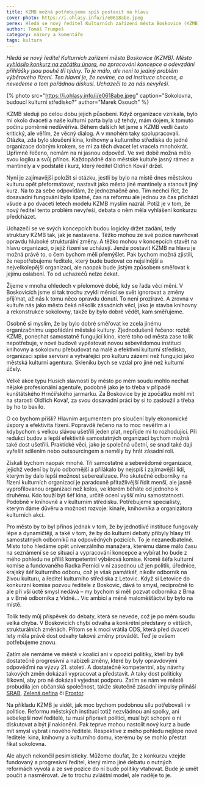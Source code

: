 ```yaml
---
title: KZMB možná potřebujeme spíš postavit na hlavu
cover-photo: https://i.ohlasy.info/i/e0618abe.jpeg
perex: Hledá se nový ředitel Kulturních zařízení města Boskovice (KZMB). Na zpracování koncepce a odevzdání přihlášky uchazeči dostali poměrně málo času, ale hlavní problém je v tom, že nevíme, co od instituce chceme, a nediskutujeme o tom.
author: Tomáš Trumpeš
category: názory a komentáře
tags: kultura
---
```


*Hledá se nový ředitel Kulturních zařízení města Boskovice (KZMB). Město [vyhlásilo konkurz na začátku února](https://www.culturenet.cz/prace/kulturni-zarizeni-mesta-boskovice-konkurz-reditel-ka/), na zpracování koncepce a odevzdání přihlášky jsou pouhé tři týdny. To je málo, ale není to jediný problém výběrového řízení. Ten hlavní je, že nevíme, co od instituce chceme, a nevedeme o tom pořádnou diskusi. Uchazeči to za nás nevyřeší.*

{% photo src="https://i.ohlasy.info/i/e0618abe.jpeg" caption="Sokolovna, budoucí kulturní středisko?" author="Marek Osouch" %}

KZMB sleduji po celou dobu jejich působení. Když organizace vznikala, bylo mi okolo dvaceti a naše kulturní parta byla už tehdy, mám dojem, k tomuto počinu poměrně nedůvěřivá. Během dalších let jsme s KZMB vedli často kritický, ale věřím, že věcný dialog. A v mnohém taky spolupracovali. Otázka, zda bylo sloučení kina, knihovny a kulturního střediska do jedné organizace dobrým krokem, se mi za těch dvacet let vracela mnohokrát. Upřímně řečeno, nemám na ni jasnou odpověď. Ve své době možná mělo svou logiku a svůj přínos. Každopádně dalo městské kultuře jasný rámec a mantinely a v podstatě i kurz, který ředitel Oldřich Kovář držel.

Nyní je zajímavější položit si otázku, jestli by bylo na místě dnes městskou kulturu opět přeformátovat, nastavit jako město jiné mantinely a stanovit jiný kurz. Na to za sebe odpovídám, že jednoznačně ano. Tím nechci říct, že dosavadní fungování bylo špatné, čas na reformu ale jednou za čas přichází všude a po dvaceti letech modelu KZMB myslím nazrál. Potíž je v tom, že nový ředitel tento problém nevyřeší, debata o něm měla vyhlášení konkurzu předcházet.

Uchazeči se ve svých koncepcích budou logicky držet zadání, tedy struktury KZMB tak, jak je nastavena. Těžko mohou ze své pozice navrhovat opravdu hluboké strukturální změny. A těžko mohou v koncepcích stavět na hlavu organizaci, o jejíž řízení se ucházejí. Jenže postavit KZMB na hlavu je možná právě to, o čem bychom měli přemýšlet. Pak bychom možná zjistili, že nepotřebujeme ředitele, který bude budovat co nejsilnější a nejvelkolepější organizaci, ale naopak bude jistým způsobem směřovat k jejímu oslabení. To od uchazečů nelze čekat.

Žijeme v mnoha ohledech v přelomové době, kdy se řada věcí mění. V Boskovicích jsme si tak trochu zvykli měnící se svět ignorovat a změny přijímat, až nás k tomu něco opravdu donutí. To není prozíravé. A zrovna v kultuře nás jako město čeká několik zásadních věcí, jako je stavba knihovny a rekonstrukce sokolovny, takže by bylo dobré vědět, kam směřujeme.

Osobně si myslím, že by bylo dobré směřovat ke zcela jinému organizačnímu uspořádání městské kultury. Zjednodušeně řečeno: rozbít KZMB, ponechat samostatně fungující kino, které toho od města zase tolik nepotřebuje, v nové budově vypěstovat novou sebevědomou instituci knihovny a sokolovnu přebudovat na malé a efektivní kulturní středisko, organizaci spíše servisní a vytvářející pro kulturu zázemí než fungující jako městská kulturní agentura. Skleníku bych se vzdal pro jiné než kulturní účely.

Velké akce typu Husích slavností by město po mém soudu mohlo nechat nějaké profesionální agentuře, podobně jako je to třeba v případě kunštátského Hrnčířského jarmarku. Za Boskovice by je zpočátku mohl mít na starosti Oldřich Kovář, za svou dosavadní práci by si to zasloužil a třeba by ho to bavilo.

O co bychom přišli? Hlavním argumentem pro sloučení byly ekonomické úspory a efektivita řízení. Popravdě řečeno na to moc nevěřím a i kdybychom s velkou slávou ušetřili jeden plat, nepřijde mi to rozhodující. Při redukci budov a lepší efektivitě samostatných organizací bychom možná také dost ušetřili. Praktické věci, jako je společná učetní, se snad také dají vyřešit sdílením nebo outsourcingem a neměly by hrát zásadní roli.

Získali bychom naopak mnohé. Tři samostatné a sebevědomé organizace, jejichž vedení by bylo odbornější a přilákalo by nejspíš i zajímavější lidi, kterým by dalo lepší možnost seberealizace. Pro skutečné odborníky na řízení kulturních organizací je paradoxně přitažlivější řídit menší, ale jasně vyprofilovanou organizaci než kolos, ve kterém běháte od jednoho k druhému. Kdo touží být šéf kina, určitě ocení vyšší míru samostatnosti. Podobně v knihovně a v kulturním středisku. Potřebujeme specialisty, kterým dáme důvěru a možnost rozvoje: kinaře, knihovníka a organizátora kulturních akcí.

Pro město by to byl přínos jednak v tom, že by jednotlivé instituce fungovaly lépe a dynamičtěji, a také v tom, že by do kulturní debaty přibyly hlasy tří samostatných odborníků na odpovědných pozicích. To je nezanedbatelné. Místo toho hledáme opět univerzálního manažera, kterému dáme málo času na seznámení se se situací a vypracování koncepce a vybírat ho bude z mého pohledu ne příliš kompetentní výběrová komise. Kromě šéfa kulturní komise a fundovaného Radka Pernici v ní zasednou už jen politik, úřednice, krajský šéf kulturního odboru, což je však památkář, nikoliv odborník na živou kulturu, a ředitel kulturního střediska z Letovic. Když si Letovice do konkurzní komise pozvou ředitele z Boskovic, dává to smysl, recipročně to ale při vší úctě smysl nedává – my bychom si měli pozvat odborníka z Brna a v Brně odborníka z Vídně… Víc ambicí a méně maloměšťáctví by bylo na místě.

Tolik tedy můj příspěvek do debaty, která se nevede, což je po mém soudu velká chyba. V Boskovicích chybí odvaha a konkrétní představy o větších, strukturálních změnách. Přitom se k moci vrátila ODS, která před dvaceti lety měla právě dost odvahy takové změny provádět. Teď je ovšem potřebujeme znovu.

Zatím ale nemáme ve městě v koalici ani v opozici politiky, kteří by byli dostatečně progresivní a nabízeli změny, které by byly opravdovými odpověďmi na výzvy 21. století. A dostatečně kompetentní, aby návrhy takových změn dokázali vypracovat a představit. A taky dost politicky šikovní, aby pro ně dokázali vyjednat podporu. Zatím se nám ve městě probudila jen občanská společnost, takže skutečně zásadní impulsy přináší [SRAB](https://www.sraboskovice.cz), [Zelená peřina](https://www.facebook.com/Zelená-peřina-107878017606462) či [Prostor](https://www.prostor.wtf).

Na příkladu KZMB je vidět, jak moc bychom podobnou sílu potřebovali i v politice. Reformu městských institucí totiž nezvládnou ani spolky, ani sebelepší noví ředitelé, tu musí připravit politici, musí být schopni o ní diskutovat a být jí nakloněni. Pak teprve mohou nastolit nový kurz a bude mít smysl vybrat i nového ředitele. Respektive z mého pohledu nejlépe nové ředitele: kina, knihovny a kulturního domu, kterému by se mohlo přestat říkat sokolovna.

Ale abych nekončil pesimisticky. Můžeme doufat, že z konkurzu vzejde fundovaný a progresivní ředitel, který mimo jiné debatu o nutných reformách vyvolá a ze své pozice do ní bude politiky vtahovat. Bude je umět poučit a nasměrovat. Je to trochu zvláštní model, ale naděje to je.
